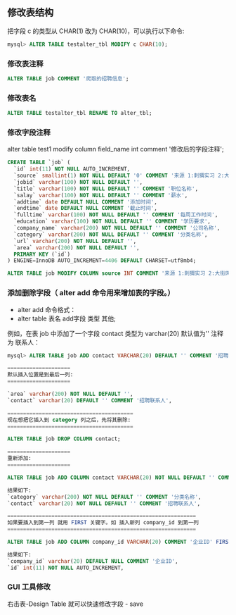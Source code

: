 ## 修改表结构
把字段 c 的类型从 CHAR(1) 改为 CHAR(10)，可以执行以下命令:
```sql
mysql> ALTER TABLE testalter_tbl MODIFY c CHAR(10);
```

### 修改表注释
```sql
ALTER TABLE job COMMENT '爬取的招聘信息';
```

### 修改表名
```sql
ALTER TABLE testalter_tbl RENAME TO alter_tbl;
```

### 修改字段注释
alter table test1 modify column field_name int comment '修改后的字段注释';

```sql
CREATE TABLE `job` (
  `id` int(11) NOT NULL AUTO_INCREMENT,
  `source` smallint(1) NOT NULL DEFAULT '0' COMMENT '来源 1:刺猬实习 2:大街网',
  `jobid` varchar(100) NOT NULL DEFAULT '',
  `title` varchar(100) NOT NULL DEFAULT '' COMMENT '职位名称',
  `salay` varchar(100) NOT NULL DEFAULT '' COMMENT '薪水',
  `addtime` date DEFAULT NULL COMMENT '添加时间',
  `endtime` date DEFAULT NULL COMMENT '截止时间',
  `fulltime` varchar(100) NOT NULL DEFAULT '' COMMENT '每周工作时间',
  `education` varchar(100) NOT NULL DEFAULT '' COMMENT '学历要求',
  `company_name` varchar(200) NOT NULL DEFAULT '' COMMENT '公司名称',
  `category` varchar(200) NOT NULL DEFAULT '' COMMENT '分类名称',
  `url` varchar(200) NOT NULL DEFAULT '',
  `area` varchar(200) NOT NULL DEFAULT '',
  PRIMARY KEY (`id`)
) ENGINE=InnoDB AUTO_INCREMENT=4406 DEFAULT CHARSET=utf8mb4;

ALTER TABLE job MODIFY COLUMN source INT COMMENT '来源 1:刺猬实习 2:大街网 3:Boss直聘';
```

### 添加删除字段（ alter add 命令用来增加表的字段。）
- alter add 命令格式：
- alter table 表名 add字段 类型 其他;

例如，在表 job 中添加了一个字段 contact 类型为 varchar(20) 默认值为'' 注释为 联系人：
```sql
mysql> ALTER TABLE job ADD contact VARCHAR(20) DEFAULT '' COMMENT '招聘联系人';

====================
默认插入位置是到最后一列:
====================

`area` varchar(200) NOT NULL DEFAULT '',
`contact` varchar(20) DEFAULT '' COMMENT '招聘联系人',

========================================
现在想把它插入到 category 列之后，先将其删除:
========================================

ALTER TABLE job DROP COLUMN contact; 

====================
重新添加:
====================

ALTER TABLE job ADD COLUMN contact VARCHAR(20) NOT NULL DEFAULT '' COMMENT '招聘联系人' AFTER category;

结果如下:
`category` varchar(200) NOT NULL DEFAULT '' COMMENT '分类名称',
`contact` varchar(20) NOT NULL DEFAULT '' COMMENT '招聘联系人',

============================================================
如果要插入到第一列 就用 FIRST 关键字。如 插入新列 company_id 到第一列
============================================================

ALTER TABLE job ADD COLUMN company_id VARCHAR(20) COMMENT '企业ID' FIRST;

结果如下:
`company_id` varchar(20) DEFAULT NULL COMMENT '企业ID',
`id` int(11) NOT NULL AUTO_INCREMENT,
```

### GUI 工具修改
右击表-Design Table 就可以快速修改字段  - save


